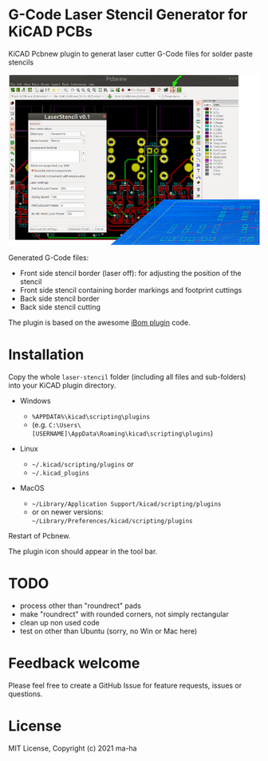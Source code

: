 # G-Code Laser Stencil Generator for KiCAD PCBs
 
KiCAD Pcbnew plugin to generat laser cutter G-Code files for solder paste stencils

![Screenshot](screen.png)

Generated G-Code files:

* Front side stencil border (laser off): for adjusting the position of the stencil
* Front side stencil containing border markings and footprint cuttings
* Back side stencil border
* Back side stencil cutting

The plugin is based on the awesome [iBom plugin](https://github.com/openscopeproject/InteractiveHtmlBom) code.

# Installation

Copy the whole `laser-stencil` folder (including all files and sub-folders) into your KiCAD plugin directory.

* Windows
  * `%APPDATA%\kicad\scripting\plugins`
  * (e.g. `C:\Users\[USERNAME]\AppData\Roaming\kicad\scripting\plugins`)

* Linux
  * `~/.kicad/scripting/plugins` or
  * `~/.kicad_plugins`

* MacOS
  * `~/Library/Application Support/kicad/scripting/plugins`
  * or on newer versions: `~/Library/Preferences/kicad/scripting/plugins`

Restart of Pcbnew.

The plugin icon should appear in the tool bar.

# TODO

* process other than "roundrect" pads 
* make "roundrect" with rounded corners, not simply rectangular
* clean up non used code
* test on other than Ubuntu (sorry, no Win or Mac here)

# Feedback welcome

Please feel free to create a GitHub Issue for feature requests, issues or questions.

# License

MIT License, Copyright (c) 2021 ma-ha